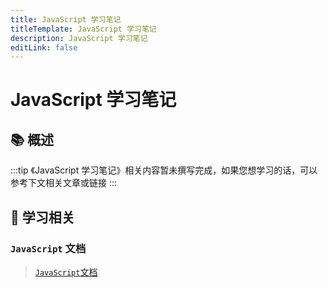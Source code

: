 ```yaml
---
title: JavaScript 学习笔记
titleTemplate: JavaScript 学习笔记
description: JavaScript 学习笔记
editLink: false
---
```


# JavaScript 学习笔记

## 📚 概述

:::tip
《JavaScript 学习笔记》相关内容暂未撰写完成，如果您想学习的话，可以参考下文相关文章或链接
:::

## 💯 学习相关

### `JavaScript` 文档

>  [`JavaScript`文档](https://www.jianshu.com/p/e19f8ed863b1)
